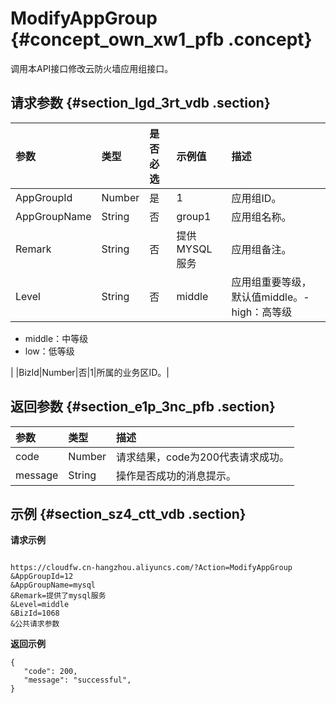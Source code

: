 # ModifyAppGroup {#concept_own_xw1_pfb .concept}

调用本API接口修改云防火墙应用组接口。

## 请求参数 {#section_lgd_3rt_vdb .section}

|参数|类型|是否必选|示例值|描述|
|:-|:-|:---|:--|:-|
|AppGroupId|Number|是|1|应用组ID。|
|AppGroupName|String|否|group1|应用组名称。|
|Remark|String|否|提供MYSQL服务|应用组备注。|
|Level|String|否|middle|应用组重要等级，默认值middle。-   high：高等级
-   middle：中等级
-   low：低等级

|
|BizId|Number|否|1|所属的业务区ID。|

## 返回参数 {#section_e1p_3nc_pfb .section}

|参数|类型|描述|
|:-|:-|:-|
|code|Number|请求结果，code为200代表请求成功。|
|message|String|操作是否成功的消息提示。|

## 示例 {#section_sz4_ctt_vdb .section}

**请求示例**

```

https://cloudfw.cn-hangzhou.aliyuncs.com/?Action=ModifyAppGroup
&AppGroupId=12
&AppGroupName=mysql
&Remark=提供了mysql服务
&Level=middle
&BizId=1068
&公共请求参数
```

**返回示例**

```
{
   "code": 200,
   "message": "successful",
}

```

